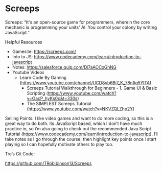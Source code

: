 # Screeps

Screeps: “It's an open-source game for programmers, wherein the core mechanic is programming your units' AI. You control your colony by writing JavaScript.”

Helpful Resources

* Gamesite:  https://screeps.com/ 
* Into to JS: https://www.codecademy.com/learn/introduction-to-javascript
* Notes:  https://salesforce.quip.com/Di7aAOCxGhNG
* Youtube Videos
    * Learn Code By Gaming (https://www.youtube.com/channel/UCD8vb6Bi7_K_78nItq5YITA)
        * Screeps Tutorial Walkthrough for Beginners - 1. Game UI & Basic Scripting (https://www.youtube.com/watch?v=OacP_hyKs0c&t=330s)
        * The SIMPLEST Screeps Tutorial (https://www.youtube.com/watch?v=NKVZQLZhp2Y)


Selling Points:
I like video games and want to do more coding, so this is a great way to do both.  Its JavaScript based, which I don’t have much practice in, so i’m also going to check out the recommended Java Script Tutorial (https://www.codecademy.com/learn/introduction-to-javascript).  I’ll take notes as I go through the course, then highlight key points once I start playing so I can hopefully motivate others to play too.

Tre’s Git Code:

https://github.com/TRobibinson13/Screeps


